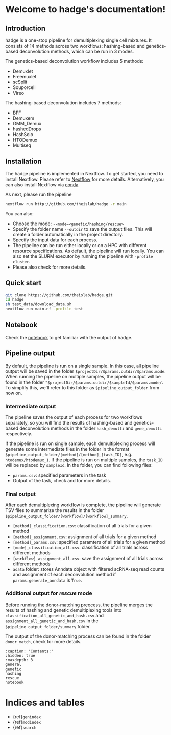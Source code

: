```{include} ../README.md

```

# Welcome to hadge's documentation!

## **Introduction**

hadge is a one-stop pipeline for demultiplexing single cell mixtures. It consists of 14 methods across two workflows: hashing-based and genetics-based deconvolution methods, which can be run in 3 modes.

The genetics-based deconvolution workflow includes 5 methods:

- Demuxlet
- Freemuxlet
- scSplit
- Souporcell
- Vireo

The hashing-based deconvolution includes 7 methods:

- BFF
- Demuxem
- GMM_Demux
- hashedDrops
- HashSolo
- HTODemux
- Multiseq

## **Installation**

The hadge pipeline is implemented in Nextflow. To get started, you need to install Nextflow. Please refer to [Nextflow](https://www.nextflow.io/docs/latest/getstarted.html#installation) for more details. Alternatively, you can also install Nextflow via [conda](https://anaconda.org/bioconda/nextflow).

As next, please run the pipeline

```bash
nextflow run http://github.com/theislab/hadge -r main
```

You can also:

- Choose the mode: `--mode=<genetic/hashing/rescue>`
- Specify the folder name `--outdir` to save the output files. This will create a folder automatically in the project directory.
- Specify the input data for each process.
- The pipeline can be run either locally or on a HPC with different resource specifications. As default, the pipeline will run locally. You can also set the SLURM executor by running the pipeline with `-profile cluster`.
- Please also check [](general) for more details.

## **Quick start**

```bash
git clone https://github.com/theislab/hadge.git
cd hadge
sh test_data/download_data.sh
nextflow run main.nf -profile test
```

## Notebook

Check the [notebook](../../notebook.ipynb) to get familiar with the output of hadge.

## **Pipeline output**

By default, the pipeline is run on a single sample. In this case, all pipeline output will be saved in the folder `$projectDir/$params.outdir/$params.mode`.
When running the pipeline on multiple samples, the pipeline output will be found in the folder `"$projectDir/$params.outdir/$sampleId/$params.mode/`. To simplify this, we'll refer to this folder as `$pipeline_output_folder` from now on.

### **Intermediate output**

The pipeline saves the output of each process for two workflows separately, so you will find the results of hashing-based and genetics-based deconvolution methods in the folder `hash_demulti` and `gene_demulti` respectively.

If the pipeline is run on single sample, each demultiplexing process will generate some intermediate files in the folder in the format `$pipeline_output_folder/[method]/[method]_[task_ID]`, e.g. `htodemux/htodemux_1`.
If the pipeline is run on multiple samples, the `task_ID` will be replaced by `sampleId`. In the folder, you can find following files:

- `params.csv`: specified parameters in the task
- Output of the task, check [](genetic) and [](hashing) for more details.

### **Final output**

After each demultiplexing workflow is complete, the pipeline will generate TSV files to summarize the results in the folder `$pipeline_output_folder/[workflow]/[workflow]_summary`.

- `[method]_classification.csv`: classification of all trials for a given method
- `[method]_assignment.csv`: assignment of all trials for a given method
- `[method]_params.csv`: specified paramters of all trials for a given method
- `[mode]_classification_all.csv`: classification of all trials across different methods
- `[workflow]_assignment_all.csv`: save the assignment of all trials across different methods
- `adata` folder: stores Anndata object with filtered scRNA-seq read counts and assignment of each deconvolution method if `params.generate_anndata` is `True`.

### **Additional output for _rescue_ mode**

Before running the donor-matching preocess, the pipeline merges the results of hashing and genetic demultiplexing tools into `classification_all_genetic_and_hash.csv` and `assignment_all_genetic_and_hash.csv` in the `$pipeline_output_folder/summary` folder.

The output of the donor-matching process can be found in the folder `donor_match`, check [](rescue) for more details.

```{toctree}
:caption: 'Contents:'
:hidden: true
:maxdepth: 3
general
genetic
hashing
rescue
notebook
```

# Indices and tables

- {ref}`genindex`
- {ref}`modindex`
- {ref}`search`
